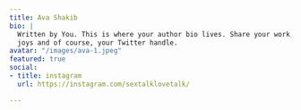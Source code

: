 ```yaml
---
title: Ava Shakib
bio: |
  Written by You. This is where your author bio lives. Share your work, your
  joys and of course, your Twitter handle.
avatar: "/images/ava-1.jpeg"
featured: true
social:
- title: instagram
  url: https://instagram.com/sextalklovetalk/

---
```

